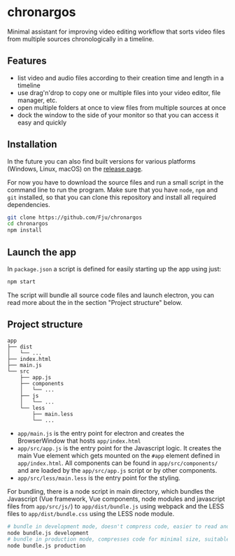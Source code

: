 # chronargos

Minimal assistant for improving video editing workflow that sorts video files from multiple sources chronologically in a timeline.

## Features

- list video and audio files according to their creation time and length in a timeline
- use drag'n'drop to copy one or multiple files into your video editor, file manager, etc.
- open multiple folders at once to view files from multiple sources at once
- dock the window to the side of your monitor so that you can access it easy and quickly

## Installation

In the future you can also find built versions for various platforms (Windows, Linux, macOS) on the [release page](https://github.com/Fju/chronargos/releases).

For now you have to download the source files and run a small script in the command line to run the program. Make sure that you have `node`, `npm` and `git` installed, so that you can clone this repository and install all required dependencies.
``` sh
git clone https://github.com/Fju/chronargos
cd chronargos
npm install
```

## Launch the app

In `package.json` a script is defined for easily starting up the app using just:
``` sh
npm start
```
The script will bundle all source code files and launch electron, you can read more about the in the section "Project structure" below.

## Project structure

```
app
├── dist
│   └── ...
├── index.html
├── main.js
└── src
    ├── app.js
    ├── components
    │   └── ...
    ├── js
    │   └── ...
    └── less
        ├── main.less
        └── ...
```
- `app/main.js` is the entry point for electron and creates the BrowserWindow that hosts `app/index.html`
- `app/src/app.js` is the entry point for the Javascript logic. It creates the main Vue element which gets mounted on the `#app` element defined in `app/index.html`. All components can be found in `app/src/components/` and are loaded by the `app/src/app.js` script or by other components.
- `app/src/less/main.less` is the entry point for the styling.

For bundling, there is a node script in main directory, which bundles the Javascript (Vue framework, Vue components, node modules and javascript files from `app/src/js/`) to `app/dist/bundle.js` using webpack and the LESS files to `app/dist/bundle.css` using the LESS node module.
``` sh
# bundle in development mode, doesn't compress code, easier to read and to debug
node bundle.js development
# bundle in production mode, compresses code for minimal size, suitable for building the app
node bundle.js production
```
